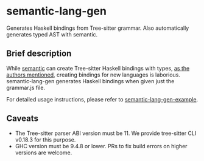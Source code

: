 # semantic-lang-gen

Generates Haskell bindings from Tree-sitter grammar. Also automatically generates typed AST with semantic.

## Brief description

While [semantic](https://github.com/github/semantic) can create Tree-sitter Haskell bindings with types,
[as the authors mentioned](https://github.com/github/semantic/blob/main/docs/adding-new-languages.md), creating bindings for new languages is laborious.
semantic-lang-gen generates Haskell bindings when given just the grammar.js file.

For detailed usage instructions, please refer to [semantic-lang-gen-example](https://github.com/bglgwyng/semantic-lang-gen-example).

## Caveats

- The Tree-sitter parser ABI version must be 11. We provide tree-sitter CLI v0.18.3 for this purpose.
- GHC version must be 9.4.8 or lower. PRs to fix build errors on higher versions are welcome.